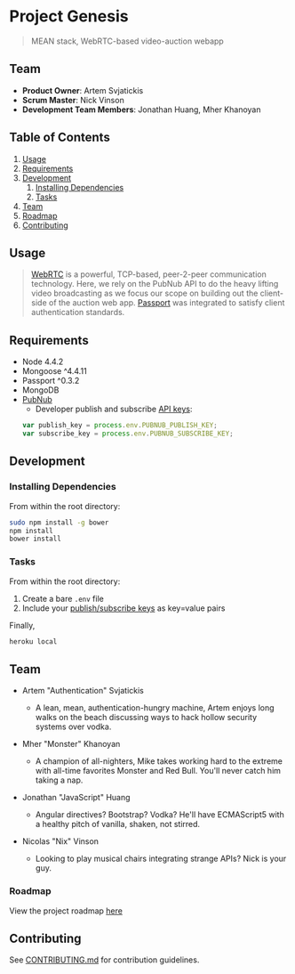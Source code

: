 # Project Genesis

> MEAN stack, WebRTC-based video-auction webapp

## Team

  - __Product Owner__: Artem Svjatickis
  - __Scrum Master__: Nick Vinson
  - __Development Team Members__: Jonathan Huang, Mher Khanoyan

## Table of Contents

1. [Usage](#usage)
1. [Requirements](#requirements)
1. [Development](#development)
    1. [Installing Dependencies](#installing-dependencies)
    1. [Tasks](#tasks)
1. [Team](#team)
1. [Roadmap](#roadmap)
1. [Contributing](#contributing)

## Usage <a id="usage"></a>

> [WebRTC](https://webrtc.org/) is a powerful, TCP-based, peer-2-peer communication technology. Here, we rely on the PubNub API
> to do the heavy lifting video broadcasting as we focus our scope on building out the client-side of the auction web app.
> [Passport](http://passportjs.org/) was integrated to satisfy client authentication standards.

## Requirements <a id="requirements"></a>

- Node 4.4.2
- Mongoose ^4.4.11
- Passport ^0.3.2
- MongoDB
- [PubNub](https://www.pubnub.com/docs/web-javascript/data-streams-publish-and-subscribe)
  + Developer publish and subscribe [API keys](https://www.pubnub.com/docs): 
  ``` javascript
  var publish_key = process.env.PUBNUB_PUBLISH_KEY;
  var subscribe_key = process.env.PUBNUB_SUBSCRIBE_KEY;
  ```

## Development <a id="development"></a>

### Installing Dependencies <a id="installing-dependencies"></a>

From within the root directory:

```sh
sudo npm install -g bower
npm install
bower install
```

### Tasks <a id="tasks"></a>

From within the root directory:

1. Create a bare `.env` file
1. Include your [publish/subscribe keys](#requirements) as key=value pairs

Finally,

```sh
heroku local
```

## Team <a id="team"></a>

+ Artem "Authentication" Svjatickis
  - A lean, mean, authentication-hungry machine, Artem enjoys long walks on the
    beach discussing ways to hack hollow security systems over vodka.

+ Mher "Monster" Khanoyan
  - A champion of all-nighters, Mike takes working hard to the extreme with
    all-time favorites Monster and Red Bull. You'll never catch him taking a nap.

+ Jonathan "JavaScript" Huang
  - Angular directives? Bootstrap? Vodka? He'll have ECMAScript5 with a healthy pitch of vanilla, shaken, not stirred.

+ Nicolas "Nix" Vinson
  - Looking to play musical chairs integrating strange APIs? Nick is your guy.

### Roadmap <a id="roadmap"></a>

View the project roadmap [here](https://github.com/hrr15velociraptors/genesis/issues)


## Contributing <a id="contributing"></a>

See [CONTRIBUTING.md](CONTRIBUTING.md) for contribution guidelines.